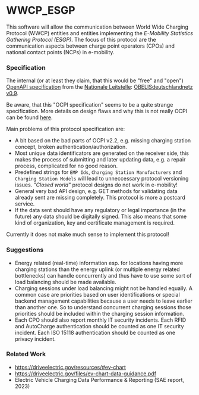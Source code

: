 # WWCP_ESGP


This software will allow the communication between World Wide Charging Protocol
(WWCP) entities and entities implementing the *E-Mobility Statistics Gathering Protocol (ESGP)*.
The focus of this protocol are the communication aspects between charge point operators (CPOs)
and national contact points (NCPs) in e-mobility.


### Specification

The internal (or at least they claim, that this would be "free" and "open") [OpenAPI specification](https://www.openapis.org) from the [Nationale Leitstelle](https://nationale-leitstelle.de): [OBELISdeutschlandnetz v0.9](Leitstelle/OBELISdeutschlandnetz_0.9-1.yaml).

Be aware, that this "OCPI specification" seems to be a quite strange specification. More details on design flaws and why this is not really OCPI can be found [here](Leitstelle/README.md).

Main problems of this protocol specification are:
- A bit based on the bad parts of OCPI v2.2, e.g. missing charging station concept, broken authentication/authorization.
- Most unique data identificators are generated on the receiver side, this makes the process of submitting and later updating data, e.g. a repair process, complicated for no good reason.
- Predefined strings for `EMP Ids`, `Charging Station Manufacturers` and `Charging Station Models` will lead to unneccessary protocol versioning issues. *"Closed world"* protocol designs do not work in e-mobility!
- General very bad API design, e.g. GET methods for validating data already sent are missing completely. This protocol is more a postcard service.
- If the data sent should have any regulatory or legal importance (in the future) any data should be digitally signed. This also means that some kind of organization, key and certificate management is required.

Currently it does not make much sense to implement this protocol!


### Suggestions

- Energy related (real-time) information esp. for locations having more charging stations than the energy uplink (or multiple energy related bottlenecks) can handle concurrently and thus have to use some sort of load balancing should be made available.
- Charging sessions under load balancing might not be handled equally. A common case are priorities based on user identifications or special backend management capabilities because a user needs to leave earlier than another one. So to understand concurrent charging sessions those priorities should be included within the charging session information.
- Each CPO should also report monthly IT security incidents. Each RFID and AutoCharge authentication should be counted as one IT security incident. Each ISO 15118 authentication should be counted as one privacy incident.


### Related Work

- https://driveelectric.gov/resources/#ev-chart
- https://driveelectric.gov/files/ev-chart-data-guidance.pdf
- Electric Vehicle Charging Data Performance & Reporting (SAE report, 2023)

